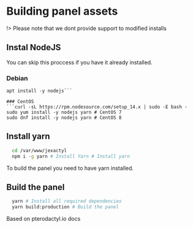# Building panel assets

!> Please note that we dont provide support to modified installs

## Instal NodeJS
You can skip this proccess if you have it already installed.

### Debian
```curl -sL https://deb.nodesource.com/setup_14.x | sudo -E bash -
apt install -y nodejs```

### CentOS
```curl -sL https://rpm.nodesource.com/setup_14.x | sudo -E bash -
sudo yum install -y nodejs yarn # CentOS 7
sudo dnf install -y nodejs yarn # CentOS 8
```

## Install yarn
```bash
  cd /var/www/jexactyl
  npm i -g yarn # Install Yarn # Install yarn
```
To build the panel you need to have yarn installed.

## Build the panel
```bash
  yarn # Install all required dependencies
  yarn build:production # Build the panel
```

Based on pterodactyl.io docs
